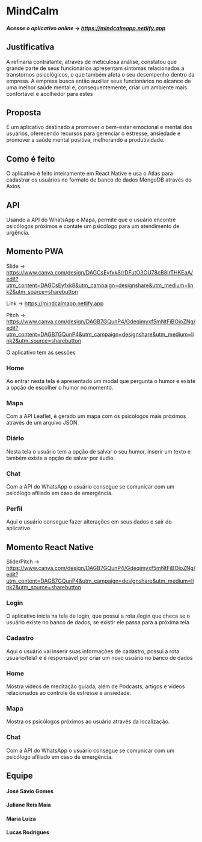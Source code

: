 # MindCalm

##### Acesse o aplicativo online -> https://mindcalmapp.netlify.app

## Justificativa
A refinaria contratante, através de meticulosa análise, constatou que grande parte de seus funcionários apresentam sintomas relacionados a transtornos psicológicos, o que também afeta o seu desempenho dentro da empresa. A empresa busca então auxiliar seus funcionários no alcance de uma melhor saúde mental e, consequentemente, criar um ambiente mais confortável e acolhedor para estes

## Proposta
É um aplicativo destinado a promover o bem-estar emocional e mental dos usuários, oferecendo recursos para gerenciar o estresse, ansiedade e promover a saúde mental positiva, melhorando a produtividade.

## Como é feito
O aplicativo é feito inteiramente em React Native e usa o Atlas para cadastrar os usuários no formato de banco de dados MongoDB através do Axios.

## API
Usando a API do WhatsApp e Mapa, permite que o usuário encontre psicólogos próximos e contate um psicólogo para um atendimento de urgência.

## Momento PWA

Slide -> https://www.canva.com/design/DAGCsEyfxk8/rDFutO3OU78cB8IrTHKEaA/edit?utm_content=DAGCsEyfxk8&utm_campaign=designshare&utm_medium=link2&utm_source=sharebutton

Link -> https://mindcalmapp.netlify.app

Pitch -> https://www.canva.com/design/DAGB7GQunP4/Gdeqimyxf5mNtFiBOioZNg/edit?utm_content=DAGB7GQunP4&utm_campaign=designshare&utm_medium=link2&utm_source=sharebutton

O aplicativo tem as sessões

### Home 
Ao entrar nesta tela é apresentado um modal que pergunta o humor e existe a opção de escolher o humor no momento.

### Mapa 
Com a API Leaflet, é gerado um mapa com os psicólogos mais próximos através de um arquivo JSON.

### Diário 
Nesta tela o usuário tem a opção de salvar o seu humor, inserir um texto e também existe a opção de salvar por áudio.

###  Chat
Com a API do WhatsApp o usuário consegue se comunicar com um psicólogo afiliado em caso de emergência.

### Perfil
Aqui o usuário consegue fazer alterações em seus dados e sair do aplicativo.

## Momento React Native

Slide/Pitch -> https://www.canva.com/design/DAGB7GQunP4/Gdeqimyxf5mNtFiBOioZNg/edit?utm_content=DAGB7GQunP4&utm_campaign=designshare&utm_medium=link2&utm_source=sharebutton

### Login
O aplicativo inicia na tela de login, que possui a rota /login que checa se o usuário existe no banco de dados, se existir ele passa para a próxima tela

### Cadastro
Aqui o usuário vai inserir suas informações de cadastro, possui a rota usuario/tela1 e é responsável por criar um novo usuário no banco de dados

### Home
Mostra vídeos de meditação guiada, além de Podcasts, artigos e vídeos relacionados ao controle de estresse e ansiedade.

### Mapa 
Mostra os psicólogos próximos ao usuário através da localização.

###  Chat
Com a API do WhatsApp o usuário consegue se comunicar com um psicólogo afiliado em caso de emergência.

## Equipe

#### José Sávio Gomes
#### Juliane Reis Maia
#### Maria Luiza
#### Lucas Rodrigues







